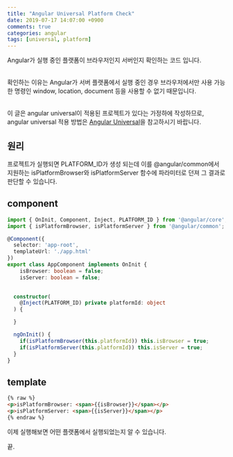 ```yaml
---
title: "Angular Universal Platform Check"
date: 2019-07-17 14:07:00 +0900
comments: true
categories: angular
tags: [universal, platform]
---
```




Angular가 실행 중인 플랫폼이 브라우저인지 서버인지 확인하는 코드 입니다.<br><br>

확인하는 이유는 Angular가 서버 플랫폼에서 실행 중인 경우 브라우저에서만 사용 가능한 명령인 window, location, document 등을 사용할 수 없기 때문입니다.<br><br>

이 글은 angular universal이 적용된 프로젝트가 있다는 가정하에 작성하므로, angular universal 적용 방법은 [Angular Universal](https://ksrae.github.io/angular/angular-universal)을 참고하시기 바랍니다.


## 원리

프로젝트가 실행되면 PLATFORM_ID가 생성 되는데 이를 @angular/common에서 지원하는 isPlatformBrowser와 isPlatformServer 함수에 파라미터로 던져 그 결과로 판단할 수 있습니다.


## component

```ts
import { OnInit, Component, Inject, PLATFORM_ID } from '@angular/core';
import { isPlatformBrowser, isPlatformServer } from '@angular/common';

@Component({
  selector: 'app-root',
  templateUrl: './app.html'
})
export class AppComponent implements OnInit {
	isBrowser: boolean = false;
	isServer: boolean = false;
	

  constructor(
	@Inject(PLATFORM_ID) private platformId: object	
  ) {

  }

  ngOnInit() {
	if(isPlatformBrowser(this.platformId)) this.isBrowser = true;
	if(isPlatformServer(this.platformId)) this.isServer = true;
  }
}
```

## template

```html
{% raw %}
<p>isPlatformBrowser: <span>{{isBrowser}}</span></p>
<p>isPlatformServer: <span>{{isServer}}</span></p>
{% endraw %}
```

이제 실행해보면 어떤 플랫폼에서 실행되었는지 알 수 있습니다.


끝.